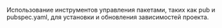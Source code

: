 Использование инструментов управления пакетами, таких как pub и pubspec.yaml, для установки и обновления зависимостей проекта.